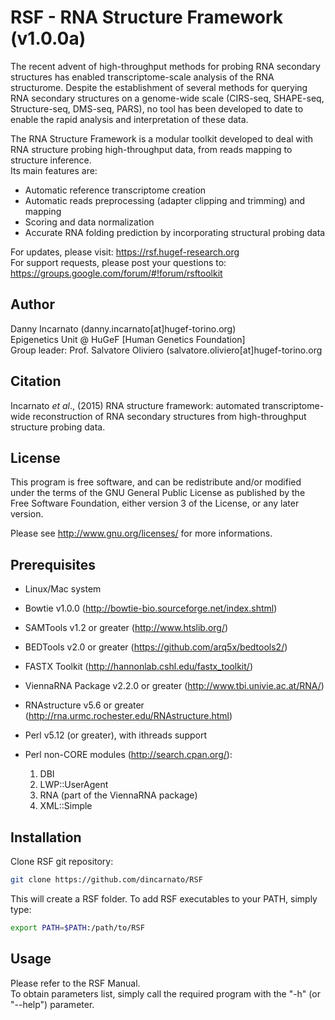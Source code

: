 # RSF - RNA Structure Framework (v1.0.0a)

The recent advent of high-throughput methods for probing RNA secondary structures has enabled transcriptome-scale analysis of the RNA structurome.
Despite the establishment of several methods for querying RNA secondary structures on a genome-wide scale (CIRS-seq, SHAPE-seq, Structure-seq, DMS-seq, PARS), no tool has been developed to date to enable the rapid analysis and interpretation of these data. 

The RNA Structure Framework is a modular toolkit developed to deal with RNA structure probing high-throughput data, from reads mapping to structure inference.  
Its main features are: 

- Automatic reference transcriptome creation
- Automatic reads preprocessing (adapter clipping and trimming) and mapping
- Scoring and data normalization
- Accurate RNA folding prediction by incorporating structural probing data

For updates, please visit: https://rsf.hugef-research.org  
For support requests, please post your questions to: https://groups.google.com/forum/#!forum/rsftoolkit


## Author

Danny Incarnato (danny.incarnato[at]hugef-torino.org)  
Epigenetics Unit @ HuGeF [Human Genetics Foundation]  
Group leader: Prof. Salvatore Oliviero (salvatore.oliviero[at]hugef-torino.org


## Citation

Incarnato *et al*., (2015) RNA structure framework: automated transcriptome-wide reconstruction of RNA secondary structures from high-throughput structure probing data.


## License

This program is free software, and can be redistribute and/or modified under the terms of the GNU General Public License as published by the Free Software Foundation, either version 3 of the License, or any later version.

Please see http://www.gnu.org/licenses/ for more informations.


## Prerequisites

- Linux/Mac system
- Bowtie v1.0.0 (http://bowtie-bio.sourceforge.net/index.shtml)
- SAMTools v1.2 or greater (http://www.htslib.org/)
- BEDTools v2.0 or greater (https://github.com/arq5x/bedtools2/)
- FASTX Toolkit (http://hannonlab.cshl.edu/fastx_toolkit/)
- ViennaRNA Package v2.2.0 or greater (http://www.tbi.univie.ac.at/RNA/)
- RNAstructure v5.6 or greater (http://rna.urmc.rochester.edu/RNAstructure.html)
- Perl v5.12 (or greater), with ithreads support
- Perl non-CORE modules (http://search.cpan.org/):

    1. DBI  
    2. LWP::UserAgent  
    3. RNA (part of the ViennaRNA package)  
    4. XML::Simple  


## Installation

Clone RSF git repository:
```bash
git clone https://github.com/dincarnato/RSF
```
This will create a RSF folder.
To add RSF executables to your PATH, simply type:
```bash
export PATH=$PATH:/path/to/RSF
```

## Usage

Please refer to the RSF Manual.  
To obtain parameters list, simply call the required program with the "-h" (or "--help") parameter.